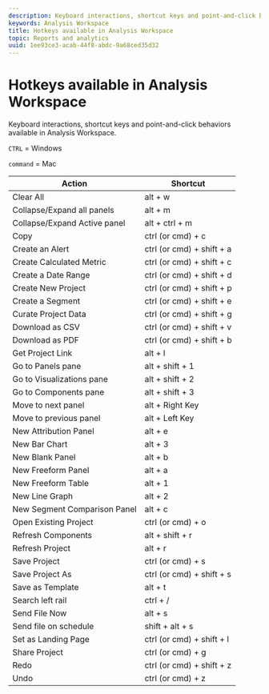 ```yaml
---
description: Keyboard interactions, shortcut keys and point-and-click behaviors available in Analysis Workspace.
keywords: Analysis Workspace
title: Hotkeys available in Analysis Workspace
topic: Reports and analytics
uuid: 1ee93ce3-acab-44f8-abdc-9a68ced35d32
---
```


# Hotkeys available in Analysis Workspace

Keyboard interactions, shortcut keys and point-and-click behaviors available in Analysis Workspace.

 `CTRL` = Windows

`command` = Mac 

|Action|Shortcut|
|---|---|
|Clear All|alt + w|
|Collapse/Expand all panels|alt + m|
|Collapse/Expand Active panel|alt + ctrl + m|
|Copy|ctrl (or cmd) + c|
|Create an Alert|ctrl (or cmd) + shift + a|
|Create Calculated Metric|ctrl (or cmd) + shift + c|
|Create a Date Range|ctrl (or cmd) + shift + d|
|Create New Project|ctrl (or cmd) + shift + p|
|Create a Segment|ctrl (or cmd) + shift + e|
|Curate Project Data|ctrl (or cmd) + shift + g|
|Download as CSV|ctrl (or cmd) + shift + v|
|Download as PDF|ctrl (or cmd) + shift + b|
|Get Project Link|alt + l|
|Go to Panels pane|alt + shift + 1|
|Go to Visualizations pane|alt + shift + 2|
|Go to Components pane|alt + shift + 3|
|Move to next panel|alt + Right Key|
|Move to previous panel|alt + Left Key|
|New Attribution Panel|alt + e|
|New Bar Chart|alt + 3|
|New Blank Panel|alt + b|
|New Freeform Panel|alt + a|
|New Freeform Table|alt + 1|
|New Line Graph|alt + 2|
|New Segment Comparison Panel|alt + c|
|Open Existing Project|ctrl (or cmd) + o|
|Refresh Components|alt + shift + r|
|Refresh Project|alt + r|
|Save Project|ctrl (or cmd) + s|
|Save Project As|ctrl (or cmd) + shift + s|
|Save as Template|alt + t|
|Search left rail|ctrl + /|
|Send File Now|alt + s|
|Send file on schedule|shift + alt + s|
|Set as Landing Page|ctrl (or cmd) + shift + l|
|Share Project|ctrl (or cmd) + g|
|Redo|ctrl (or cmd) + shift + z|
|Undo|ctrl (or cmd) + z|
